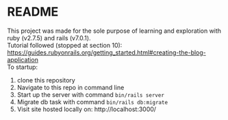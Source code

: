 # README

This project was made for the sole purpose of learning and exploration with ruby (v2.7.5) and rails (v7.0.1).
<br>
Tutorial followed (stopped at section 10): https://guides.rubyonrails.org/getting_started.html#creating-the-blog-application
<br>
To startup:
1. clone this repository
2. Navigate to this repo in command line
3. Start up the server with command `bin/rails server`
4. Migrate db task with command `bin/rails db:migrate`
5. Visit site hosted locally on: http://localhost:3000/